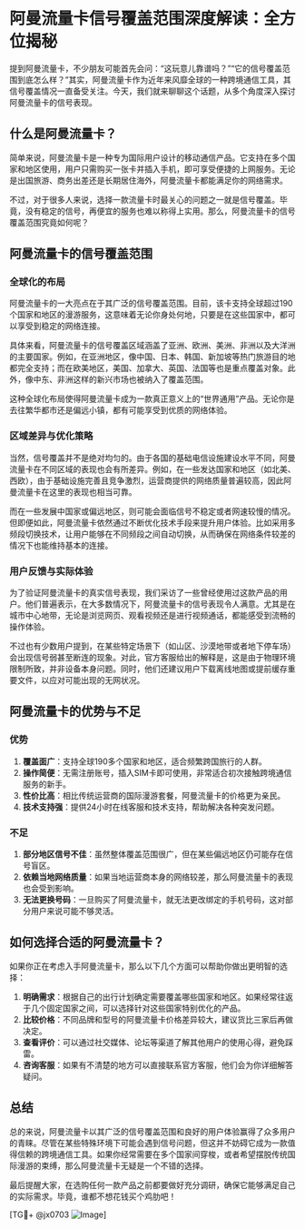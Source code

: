 # 阿曼流量卡信号覆盖范围深度解读：全方位揭秘

提到阿曼流量卡，不少朋友可能首先会问：“这玩意儿靠谱吗？”“它的信号覆盖范围到底怎么样？”其实，阿曼流量卡作为近年来风靡全球的一种跨境通信工具，其信号覆盖情况一直备受关注。今天，我们就来聊聊这个话题，从多个角度深入探讨阿曼流量卡的信号表现。

## 什么是阿曼流量卡？

简单来说，阿曼流量卡是一种专为国际用户设计的移动通信产品。它支持在多个国家和地区使用，用户只需购买一张卡并插入手机，即可享受便捷的上网服务。无论是出国旅游、商务出差还是长期居住海外，阿曼流量卡都能满足你的网络需求。

不过，对于很多人来说，选择一款流量卡时最关心的问题之一就是信号覆盖。毕竟，没有稳定的信号，再便宜的服务也难以称得上实用。那么，阿曼流量卡的信号覆盖范围究竟如何呢？

## 阿曼流量卡的信号覆盖范围

### 全球化的布局

阿曼流量卡的一大亮点在于其广泛的信号覆盖范围。目前，该卡支持全球超过190个国家和地区的漫游服务，这意味着无论你身处何地，只要是在这些国家中，都可以享受到稳定的网络连接。

具体来看，阿曼流量卡的信号覆盖区域涵盖了亚洲、欧洲、美洲、非洲以及大洋洲的主要国家。例如，在亚洲地区，像中国、日本、韩国、新加坡等热门旅游目的地都完全支持；而在欧美地区，美国、加拿大、英国、法国等也是重点覆盖对象。此外，像中东、非洲这样的新兴市场也被纳入了覆盖范围。

这种全球化布局使得阿曼流量卡成为一款真正意义上的“世界通用”产品。无论你是去往繁华都市还是偏远小镇，都有可能享受到优质的网络体验。

### 区域差异与优化策略

当然，信号覆盖并不是绝对均匀的。由于各国的基础电信设施建设水平不同，阿曼流量卡在不同区域的表现也会有所差异。例如，在一些发达国家和地区（如北美、西欧），由于基础设施完善且竞争激烈，运营商提供的网络质量普遍较高，因此阿曼流量卡在这里的表现也相当可靠。

而在一些发展中国家或偏远地区，则可能会面临信号不稳定或者网速较慢的情况。但即便如此，阿曼流量卡依然通过不断优化技术手段来提升用户体验。比如采用多频段切换技术，让用户能够在不同频段之间自动切换，从而确保在网络条件较差的情况下也能维持基本的连接。

### 用户反馈与实际体验

为了验证阿曼流量卡的真实信号表现，我们采访了一些曾经使用过这款产品的用户。他们普遍表示，在大多数情况下，阿曼流量卡的信号表现令人满意。尤其是在城市中心地带，无论是浏览网页、观看视频还是进行视频通话，都能感受到流畅的操作体验。

不过也有少数用户提到，在某些特定场景下（如山区、沙漠地带或者地下停车场）会出现信号弱甚至断连的现象。对此，官方客服给出的解释是，这是由于物理环境限制所致，并非设备本身问题。同时，他们还建议用户下载离线地图或提前缓存重要文件，以应对可能出现的无网状况。

## 阿曼流量卡的优势与不足

### 优势

1. **覆盖面广**：支持全球190多个国家和地区，适合频繁跨国旅行的人群。
2. **操作简便**：无需注册账号，插入SIM卡即可使用，非常适合初次接触跨境通信服务的新手。
3. **性价比高**：相比传统运营商的国际漫游套餐，阿曼流量卡的价格更为亲民。
4. **技术支持强**：提供24小时在线客服和技术支持，帮助解决各种突发问题。

### 不足

1. **部分地区信号不佳**：虽然整体覆盖范围很广，但在某些偏远地区仍可能存在信号盲区。
2. **依赖当地网络质量**：如果当地运营商本身的网络较差，那么阿曼流量卡的表现也会受到影响。
3. **无法更换号码**：一旦购买了阿曼流量卡，就无法更改绑定的手机号码，这对部分用户来说可能不够灵活。

## 如何选择合适的阿曼流量卡？

如果你正在考虑入手阿曼流量卡，那么以下几个方面可以帮助你做出更明智的选择：

1. **明确需求**：根据自己的出行计划确定需要覆盖哪些国家和地区。如果经常往返于几个固定国家之间，可以选择针对这些国家特别优化的产品。
2. **比较价格**：不同品牌和型号的阿曼流量卡价格差异较大，建议货比三家后再做决定。
3. **查看评价**：可以通过社交媒体、论坛等渠道了解其他用户的使用心得，避免踩雷。
4. **咨询客服**：如果有不清楚的地方可以直接联系官方客服，他们会为你详细解答疑问。

## 总结

总的来说，阿曼流量卡以其广泛的信号覆盖范围和良好的用户体验赢得了众多用户的青睐。尽管在某些特殊环境下可能会遇到信号问题，但这并不妨碍它成为一款值得信赖的跨境通信工具。如果你经常需要在多个国家间穿梭，或者希望摆脱传统国际漫游的束缚，那么阿曼流量卡无疑是一个不错的选择。

最后提醒大家，在选购任何一款产品之前都要做好充分调研，确保它能够满足自己的实际需求。毕竟，谁都不想花钱买个鸡肋吧！

[TG💪+ @jx0703 ![Image](https://github.com/user-attachments/assets/dbca1d08-cadb-493c-b0ec-ad6f7a83f270)]
